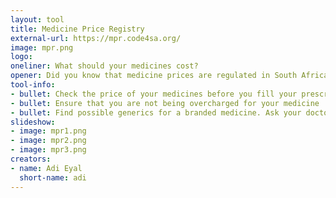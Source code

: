 ```yaml
---
layout: tool
title: Medicine Price Registry
external-url: https://mpr.code4sa.org/
image: mpr.png
logo: 
oneliner: What should your medicines cost? 
opener: Did you know that medicine prices are regulated in South Africa? This means that you can
tool-info:
- bullet: Check the price of your medicines before you fill your prescription
- bullet: Ensure that you are not being overcharged for your medicine
- bullet: Find possible generics for a branded medicine. Ask your doctor if these medicines are viable alternatives
slideshow:
- image: mpr1.png
- image: mpr2.png
- image: mpr3.png
creators:
- name: Adi Eyal
  short-name: adi
---
```

